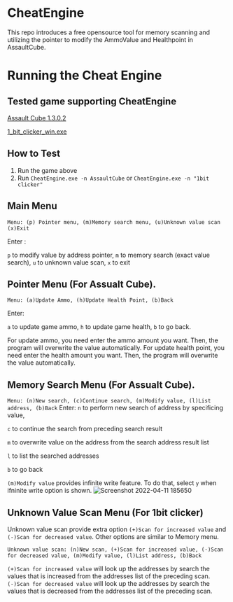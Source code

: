 # CheatEngine
This repo introduces a free opensource tool for memory scanning and utilizing the pointer to modify the AmmoValue and Healthpoint in AssaultCube.


# Running the Cheat Engine
## Tested game supporting CheatEngine
[Assault Cube 1.3.0.2](https://github.com/assaultcube/AC/releases/download/v1.3.0.2/AssaultCube_v1.3.0.2_LockdownEdition.exe)

[1_bit_clicker_win.exe](https://i-am-44.itch.io/1-bit-dungeon-clicker)

## How to Test
1. Run the game above
2. Run `CheatEngine.exe -n AssaultCube` or `CheatEngine.exe -n "1bit clicker"`

## Main Menu
`Menu: (p) Pointer menu, (m)Memory search menu, (u)Unknown value scan (x)Exit`

Enter :

`p` to modify value by address pointer, `m` to memory search (exact value search), `u` to unknown value scan, `x` to exit

## Pointer Menu (For Assualt Cube). 
`Menu: (a)Update Ammo, (h)Update Health Point, (b)Back`

Enter:

`a` to update game ammo, `h` to update game health, `b` to go back.

For update ammo, you need enter the ammo amount you want. Then, the program will overwrite the value automatically.
For update health point, you need enter the health amount you want. Then, the program will overwrite the value automatically.

## Memory Search Menu (For Assualt Cube). 
`Menu: (n)New search, (c)Continue search, (m)Modify value, (l)List address, (b)Back`
Enter:
`n` to perform new search of address by specificing value, 

`c` to continue the search from preceding search result

`m` to overwrite value on the address from the search address result list

`l` to list the searched addresses

`b` to go back

`(m)Modify value` provides infinite write feature. To do that, select `y` when ifninite write option is shown. ![Screenshot 2022-04-11 185650](https://user-images.githubusercontent.com/13512755/162863585-abd6ad5f-c619-4723-b2a1-572ea7b1bd4a.png)

## Unknown Value Scan Menu (For 1bit clicker)
Unknown value scan provide extra option `(+)Scan for increased value` and `(-)Scan for decreased value`. Other options are similar to Memory menu.

`Unknown value scan: (n)New scan, (+)Scan for increased value, (-)Scan for decreased value, (m)Modify value, (l)List address, (b)Back`

`(+)Scan for increased value` will look up the addresses by search the values that is increased from the addresses list of the preceding scan.
`(-)Scan for decreased value` will look up the addresses by search the values that is decreased from the addresses list of the preceding scan.


